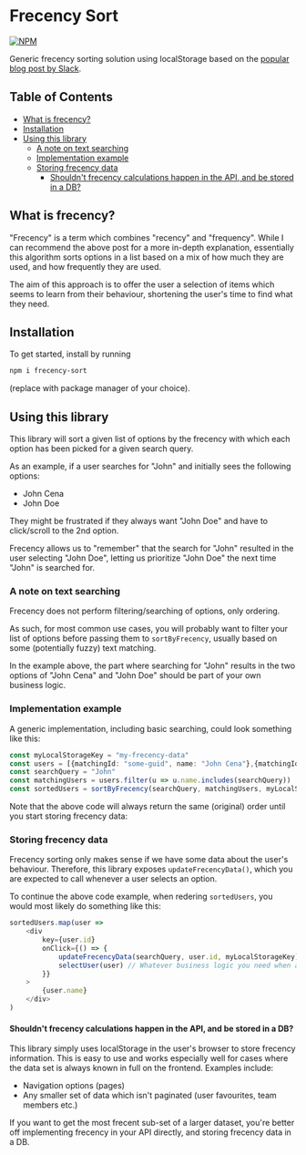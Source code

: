 # Frecency Sort

[![NPM](https://nodei.co/npm/frecency-sort.png)](https://npmjs.org/package/frecency-sort)

Generic frecency sorting solution using localStorage based on the [popular blog post by Slack](https://slack.engineering/a-faster-smarter-quick-switcher/).


## Table of Contents
- [What is frecency?](#what-is-frecency?)
- [Installation](#installation)
- [Using this library](#using-this-library)
  - [A note on text searching](#a-note-on-text-searching)
  - [Implementation example](#implementation-example)
  - [Storing frecency data](#storing-frecency-data)
    - [Shouldn't frecency calculations happen in the API, and be stored in a DB?](#shouldnt-frecency-calculations-happen-in-the-api-and-be-stored-in-a-db)

## What is frecency?
"Frecency" is a term which combines "recency" and "frequency". While I can recommend the above post for a more in-depth explanation, essentially this algorithm sorts options in a list based on a mix of how much they are used, and how frequently they are used.

The aim of this approach is to offer the user a selection of items which seems to learn from their behaviour, shortening the user's time to find what they need.

## Installation
To get started, install by running 
```bash
npm i frecency-sort
``` 
(replace with package manager of your choice).

## Using this library
This library will sort a given list of options by the frecency with which each option has been picked for a given search query.

As an example, if a user searches for "John" and initially sees the following options:
- John Cena
- John Doe

They might be frustrated if they always want "John Doe" and have to click/scroll to the 2nd option.

Frecency allows us to "remember" that the search for "John" resulted in the user selecting "John Doe", 
letting us prioritize "John Doe" the next time "John" is searched for.

### A note on text searching
Frecency does not perform filtering/searching of options, only ordering. 

As such, for most common use cases, you will probably want to filter your list of options before passing them to `sortByFrecency`, 
usually based on some (potentially fuzzy) text matching. 

In the example above, the part where searching for "John" results in the two options of "John Cena" and "John Doe" should be part of your own business logic.

### Implementation example 

A generic implementation, including basic searching, could look something like this:

```typescript
const myLocalStorageKey = "my-frecency-data"
const users = [{matchingId: "some-guid", name: "John Cena"},{matchingId: "some-other-guid", name: "John Doe"}]  
const searchQuery = "John"
const matchingUsers = users.filter(u => u.name.includes(searchQuery))
const sortedUsers = sortByFrecency(searchQuery, matchingUsers, myLocalStorageKey)
```

Note that the above code will always return the same (original) order until you start storing frecency data:

### Storing frecency data
Frecency sorting only makes sense if we have some data about the user's behaviour. Therefore, this library exposes `updateFrecencyData()`, 
which you are expected to call whenever a user selects an option.

To continue the above code example, when redering `sortedUsers`, you would most likely do something like this:
```typescript
sortedUsers.map(user => 
    <div 
        key={user.id}
        onClick={() => {
            updateFrecencyData(searchQuery, user.id, myLocalStorageKey) // Update frecency data for future searches
            selectUser(user) // Whatever business logic you need when an option is clicked
        }}
    >
        {user.name}
    </div>
)
```

#### Shouldn't frecency calculations happen in the API, and be stored in a DB?

This library simply uses localStorage in the user's browser to store frecency information. This is easy to use and works especially well for cases where the data set is always known in full on the frontend.
Examples include:
- Navigation options (pages)
- Any smaller set of data which isn't paginated (user favourites, team members etc.)

If you want to get the most frecent sub-set of a larger dataset, you're better off implementing frecency in your API directly, and storing frecency data in a DB.
